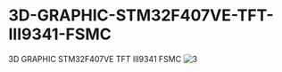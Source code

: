 # 3D-GRAPHIC-STM32F407VE-TFT-IlI9341-FSMC
3D GRAPHIC STM32F407VE TFT IlI9341 FSMC
![3](https://user-images.githubusercontent.com/31142397/196007946-95002bfc-ac99-4cb9-bdcc-12d8f072bafc.jpg)
